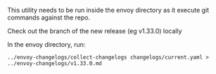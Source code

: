 This utility needs to be run inside the envoy directory as it execute git commands against the repo.

Check out the branch of the new release (eg v1.33.0) locally

In the envoy directory, run:
```
../envoy-changelogs/collect-changelogs changelogs/current.yaml > ../envoy-changelogs/v1.33.0.md
```
